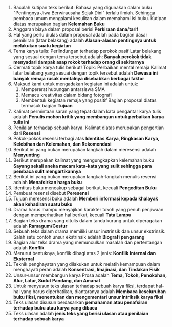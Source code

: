1. Bacalah kutipan teks berikut:
    Bahasa yang digunakan dalam buku "Pentingnya Jiwa Berwirausaha Sejak Dini" terlalu ilmiah. Sehingga pembaca umum mengalami kesulitan dalam memahami isi buku.
    Kutipan diatas merupakan bagian **Kelemahan Buku**
2. Anggaran biaya dalam proposal berisi **Perkiraan dana/tarif**
3. Hal yang perlu diulas dalam proposal adalah pada bagian dasar pemikiran (latar belakang) adalah **Alasan-alasan pentingnya untuk melakukan suatu kegiatan**
4. Tema karya tulis: Perlindungan terhadap perokok pasif 
    Latar belakang yang sesuai dengan tema tersebut adalah: **Banyak perokok tidak menyadari dampak asap rokok terhadap orang di sekitarnya**
5. Cermati topik karya tulis berikut!
    Topik: Perbaikan mental remaja
    Kalimat latar belakang yang sesuai dengan topik tersebut adalah **Dewasa ini banyak remaja rusak mentalnya disebabkan berbagai faktor**
6. Maksud kami untuk mengadakan kegiatan ini adalah untuk: 
    1. Mempererat hubungan antarsiswa SMA
    2. Memacu kreativitas dalam bidang fotografi
    3. Membentuk kegiatan remaja yang positif
    Bagian proposal diatas termasuk bagian **Tujuan**
7. Kalimat permintaan saran yang tepat dalam kata pengantar karya tulis adalah **Penulis mohon kritik yang membangun untuk perbaikan karya tulis ini**
8. Penilaian terhadap sebuah karya. Kalimat diatas merupakan pengertian dari **Resensi**
9. Pokok-pokok resensi terbagi atas **Identitas Karya, Ringkasan Karya, Kelebihan dan Kelemahan, dan Rekomendasi**
10. Berikut ini yang bukan merupakan langkah dalam meresensi adalah **Menyunting**
11. Berikut merupakan kalimat yang mengungkapkan kelemahan buku **Sayang sekali aneka macam kata-kata yang sulit sehingga para pembaca sulit mengartikannya**
12. Berikut ini yang bukan merupakan langkah-langkah menulis resensi adalah **Menafsirkan harga buku**
13. Identitas buku mencakup sebagai berikut, kecuali **Pengeditan Buku**
14. Pembuat resensi disebut **Peresensi**
15. Tujuan meresensi buku adalah **Memberi informasi kepada khalayak akan kehadiran suatu buku**
16. Drama harus mampu menyajikan karakter tokoh yang penuh penjiwaan dengan memperhatikan hal berikut, kecuali **Tata Lampu**
17. Bagian teks drama yang ditulis dalam tanda kurung untuk diperagakan adalah **Ramagum/Gestur**
18. Sebuah teks dalam drama memiliki unsur instrinsik dan unsur ekstrinsik. Salah satu contoh unsur ekstrinsik adalah **Biografi pengarang**
19. Bagian alur teks drama yang memunculkan masalah dan pertentangan adalah **Konflik**
20. Menurut bentuknya, konflik dibagi atas 2 jenis: **Konflik Internal dan Eksternal**
21. Teknik penghayatan yang dilakukan untuk melatih kemampuan dalam menghayati peran adalah **Konsentrasi, Imajinasi, dan Tindakan Fisik**
22. Unsur-unsur membangun karya Prosa adalah **Tema, Tokoh, Penokohan, Alur, Latar, Sudut Pandang, dan Amanat**
23. Untuk menyusun teks ulasan terhadap sebuah karya fiksi, terdapat hal-hal yang harus diperhatikan, diantaranya adalah **Membaca keseluruhan buku fiksi, menentukan dan mengomentari unsur intriksik karya fiksi**
24. Teks ulasan disusun berdasarkan **pemahaman atau penafsiran terhadap buku atau karya yang dibaca**
25. Teks ulasan adalah **jenis teks yang berisi ulasan atau penilaian terhadap sebuah karya**